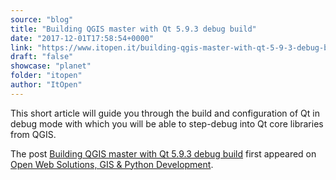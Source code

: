 ```yaml
---
source: "blog"
title: "Building QGIS master with Qt 5.9.3 debug build"
date: "2017-12-01T17:58:54+0000"
link: "https://www.itopen.it/building-qgis-master-with-qt-5-9-3-debug-build/"
draft: "false"
showcase: "planet"
folder: "itopen"
author: "ItOpen"
---
```


<p>This short article will guide you through the build and configuration of Qt in debug mode with which you will be able to step-debug into Qt core libraries from QGIS.</p>
<p>The post <a href="https://www.itopen.it/building-qgis-master-with-qt-5-9-3-debug-build/">Building QGIS master with Qt 5.9.3 debug build</a> first appeared on <a href="https://www.itopen.it">Open Web Solutions, GIS & Python Development</a>.</p>
